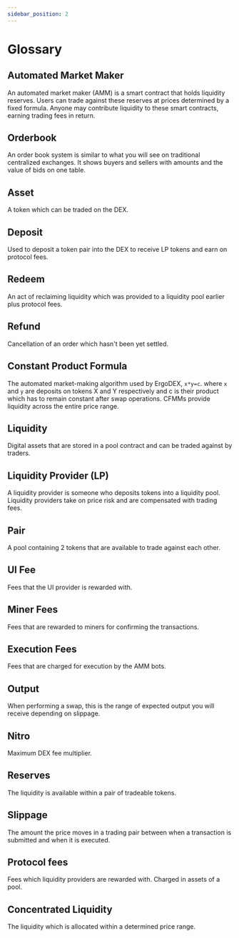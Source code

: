 ```yaml
---
sidebar_position: 2
---
```


# Glossary

## Automated Market Maker
An automated market maker (AMM) is a smart contract that holds liquidity reserves. Users can trade against these 
reserves at prices determined by a fixed formula. Anyone may contribute liquidity to these smart contracts, earning trading fees in return.

## Orderbook
An order book system is similar to what you will see on traditional centralized exchanges. It shows buyers and sellers with amounts and the value of bids on one table.

## Asset
A token which can be traded on the DEX.

## Deposit
Used to deposit a token pair into the DEX to receive LP tokens and earn on protocol fees.

## Redeem
An act of reclaiming liquidity which was provided to a liquidity pool earlier plus protocol fees. 

## Refund
Cancellation of an order which hasn't been yet settled.

## Constant Product Formula
The automated market-making algorithm used by ErgoDEX, `x*y=c`. where `x` and `y` are deposits on tokens X and Y respectively and c is their product which has to remain constant after swap operations. CFMMs provide liquidity across the entire price range.

## Liquidity
Digital assets that are stored in a pool contract and can be traded against by traders.

## Liquidity Provider (LP)
A liquidity provider is someone who deposits tokens into a liquidity pool. Liquidity providers take on price risk and are compensated with trading fees.

## Pair
A pool containing 2 tokens that are available to trade against each other.

## UI Fee
Fees that the UI provider is rewarded with.

## Miner Fees
Fees that are rewarded to miners for confirming the transactions.

## Execution Fees
Fees that are charged for execution by the AMM bots.

## Output
When performing a swap, this is the range of expected output you will receive depending on slippage.

## Nitro
Maximum DEX fee multiplier.

## Reserves
The liquidity is available within a pair of tradeable tokens.

## Slippage
The amount the price moves in a trading pair between when a transaction is submitted and when it is executed.

## Protocol fees
Fees which liquidity providers are rewarded with. Charged in assets of a pool.

## Concentrated Liquidity
The liquidity which is allocated within a determined price range.
